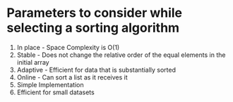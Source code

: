 # Parameters to consider while selecting a sorting algorithm

1. In place - Space Complexity is O(1)
2. Stable - Does not change the relative order of the equal elements in the initial array
3. Adaptive - Efficient for data that is substantially sorted
4. Online - Can sort a list as it receives it
5. Simple Implementation
6. Efficient for small datasets
